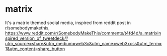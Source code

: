 # matrix
It's a matrix themed social media, inspired from reddit post in r/somebodymakethis, 
https://www.reddit.com/r/SomebodyMakeThis/comments/t4fd4d/a_matrixinspired_version_of_tweetdeck/?utm_source=share&utm_medium=web3x&utm_name=web3xcss&utm_term=1&utm_content=share_button
